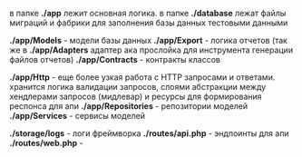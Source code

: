 в папке **./app** лежит основная логика. 
в папке **./database** лежат файлы миграций и фабрики для заполнения базы данных тестовыми данными

**./app/Models** - модели базы данных
**./app/Export** - логика отчетов (так же в **./app/Adapters** адаптер ака прослойка для инструмента генерации файлов отчетов)
**./app/Contracts** - контракты классов

**./app/Http** - еще более узкая работа с HTTP запросами и ответами. хранится логика валидации запросов, слоями абстракции между хендлерами запросов (мидлевар) и ресурсы для формирования респонса для апи
**./app/Repositories** - репозитории моделей
**./app/Services** - сервисы моделей

**./storage/logs** - логи фреймворка
**./routes/api.php** - эндпоинты для апи
**./routes/web.php** - 
